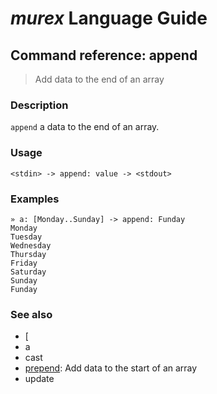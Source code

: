 # _murex_ Language Guide

## Command reference: append

> Add data to the end of an array

### Description

`append` a data to the end of an array.

### Usage

    <stdin> -> append: value -> <stdout>

### Examples

    » a: [Monday..Sunday] -> append: Funday
    Monday
    Tuesday
    Wednesday
    Thursday
    Friday
    Saturday
    Sunday
    Funday

### See also

* [
* a
* cast
* [prepend](prepend.md): Add data to the start of an array
* update
